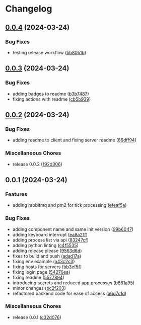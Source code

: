 # Changelog

## [0.0.4](https://github.com/brayn003/stonk.ninja/compare/stonk.ninja-server-v0.0.3...stonk.ninja-server-v0.0.4) (2024-03-24)


### Bug Fixes

* testing release workflow ([bb80b1b](https://github.com/brayn003/stonk.ninja/commit/bb80b1bdbbc5db70d296815eba7ce44e14935bd1))

## [0.0.3](https://github.com/brayn003/stonk.ninja/compare/stonk.ninja-server-v0.0.2...stonk.ninja-server-v0.0.3) (2024-03-24)


### Bug Fixes

* adding badges to readme ([b3b7487](https://github.com/brayn003/stonk.ninja/commit/b3b7487230d39b9d91523c948471cf4f4dfd85e5))
* fixing actions with readme ([cb5b939](https://github.com/brayn003/stonk.ninja/commit/cb5b93944b8a32783462d1bb8090e7d1a91b3d5a))

## [0.0.2](https://github.com/brayn003/stonk.ninja/compare/stonk.ninja-server-v0.0.1...stonk.ninja-server-v0.0.2) (2024-03-24)


### Bug Fixes

* adding readme to client and fixing server readme ([86dff94](https://github.com/brayn003/stonk.ninja/commit/86dff940f1d921cc55eb3e9f817dbdf604de3b4e))


### Miscellaneous Chores

* release 0.0.2 ([192d306](https://github.com/brayn003/stonk.ninja/commit/192d306b714948501d44a9923d441cb586bb0e67))

## 0.0.1 (2024-03-24)


### Features

* adding rabbitmq and pm2 for tick processing ([efeaf5a](https://github.com/brayn003/stonk.ninja/commit/efeaf5a17ac2997486b84d369954ed1bc7c6c4f8))


### Bug Fixes

* adding component name and same init version ([99b6047](https://github.com/brayn003/stonk.ninja/commit/99b60478682b7c21163d8f9bc08107bccbd5afff))
* adding keyboard interrupt ([ea8a21f](https://github.com/brayn003/stonk.ninja/commit/ea8a21faf47bcfde84424ba9959b0410f6856d50))
* adding process list via api ([83247cf](https://github.com/brayn003/stonk.ninja/commit/83247cff7c24cde52f0879ac4236ca4863b82a59))
* adding python linting ([c4f5535](https://github.com/brayn003/stonk.ninja/commit/c4f5535793a43436a836ab4cb2a50588754d7115))
* adding release please ([9563d6d](https://github.com/brayn003/stonk.ninja/commit/9563d6dc6652ac613763a755297e353cf6534233))
* fixes to build and push ([adad17a](https://github.com/brayn003/stonk.ninja/commit/adad17a5bdf39cb8a6f70dfd66c47dc0533cdf49))
* fixing env example ([a43c2c3](https://github.com/brayn003/stonk.ninja/commit/a43c2c339b6465e95eb75e7faf814b5da0d3eb31))
* fixing hosts for servers ([bb3ef5f](https://github.com/brayn003/stonk.ninja/commit/bb3ef5f6ee0d3fea720465390587ec4f5a8981ef))
* fixing login page ([54276ea](https://github.com/brayn003/stonk.ninja/commit/54276ea73af53fd224e93d1531a8e8488ad58dba))
* fixing readme ([5577894](https://github.com/brayn003/stonk.ninja/commit/55778940c914fe8be09734a0152a3bf97da9179a))
* introducing secrets and reduced app processes ([b861a95](https://github.com/brayn003/stonk.ninja/commit/b861a953d659fae1b728cd9d13a0b7f15e070491))
* minor changes ([bc2f203](https://github.com/brayn003/stonk.ninja/commit/bc2f2030419c405869d58586de1e5d197b2c98d7))
* refactored backend code for ease of access ([a6d7c1d](https://github.com/brayn003/stonk.ninja/commit/a6d7c1d9c0ec17bd606058417c122eacdf63f03f))


### Miscellaneous Chores

* release 0.0.1 ([c32d076](https://github.com/brayn003/stonk.ninja/commit/c32d076e007a33218578b7e5d1609f642c88bd64))
